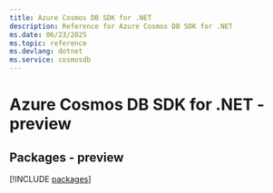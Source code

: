 ```yaml
---
title: Azure Cosmos DB SDK for .NET
description: Reference for Azure Cosmos DB SDK for .NET
ms.date: 06/23/2025
ms.topic: reference
ms.devlang: dotnet
ms.service: cosmosdb
---
```

# Azure Cosmos DB SDK for .NET - preview
## Packages - preview
[!INCLUDE [packages](cosmos-db-index.md)]